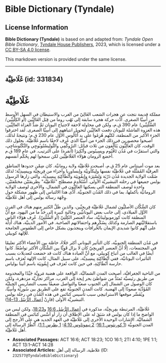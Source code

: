 # Bible Dictionary (Tyndale)

## License Information

**Bible Dictionary (Tyndale)** is based on and adapted from: _Tyndale Open Bible Dictionary_, [Tyndale House Publishers](https://tyndaleopenresources.com/), 2023, which is licensed under a [CC BY-SA 4.0 license](https://creativecommons.org/licenses/by-sa/4.0/legalcode.en).

This markdown version is provided under the same license.



--------------------------------

## غَلَاطِيَّة (id: 331834)

غَلَاطِيَّة
===========

مملكة قديمة نتجت عن هجرات الشعب الغَالِيّ من الغرب والاستيطان في السهل الأوسط من أَسِيَّا الصغرى. أدَّت حركة هجرة سابقة إلى نَهْب روما من قِبَل الغَالِيِّين (أو الكِلْتِيِّين/السِّلْتِيِّين) عام 390 ق.م، ولكن في محاولة لاحقة لاجتياح اليونان تَمَّ صَدُّ الغزاة الغالِيِّين. هذه الغزوة الفاشلة لليونان دفعت الغالِيِّين لتحويل انتباههم إلى أَسِيَّا الصغرى. لقد اخترقوا الجزء الأكبر من المنطقة، لكنَّهم هُزِمُوا على يد أَتَالُوس الأوَّل عام 230 ق.م؛ ونتيجةً لذلك، أصبحوا محصورين في ذلك الجزء من أَسِيَّا الذي عُرِف لاحقًا باسم غَلَاطِيَّة. بحلول ذلك الوقت، كان الغالِيُّون يَتَأَلَّفون من ثلاث قبائل: الترُوكْمِي والتُّولِيسْتُوبُوچِي والتِّكْتُوسَاچِي، والتي استقرَّت في مُدُن تَاڤْيُوم وبِسِينُوس وأَنْكِيرَا (أنقرة) على الترتيب. في عام 189 ق.م أخضع الرومان هؤلاء الغَلَاطِيِّين لكن سمحوا لهم بِحُكْم أنفسهم.

بعد موت أمينتاس عام 25 ق.م، أصبحت غَلَاطِيَّة ولاية رومانيَّة. كان ضِمْن حدودها المناطق العرقيَّة المُمَثَّلَة في غَلَاطِيَّة نفسها ولِيكَأُونِيَّة وإيساوريا وأجزاء من فِرِيجِيَّة وبِيسِيدِيَّة؛ لذلك ضَمَّت الولاية الجديدة مُدُن دَرْبَة وَلِسْتِرَة وإِيقُونِيَة وأَنْطَاكِيَةِ بِيسِيدِيَّة، والتي زارها الرسول بولس جميعها في رحلته التبشيريَّة الأولى. اُسْتُخْدِمَ مصطلح "غَلَاطِيَّة" بطريقتَيْن مختلفتَيْن، واحدة لوصف المنطقة التي يسكنها الغالِيُّون في الشمال، والأخرى لوصف الولاية الرومانيَّة بأكملها، بما في ذلك المُدُن الجنوبيَّة. أدَّى هذا الالتباس إلى ظهور مشكلة حول وِجْهَة رسالة بولس إلى أهل غَلَاطِيَّة.

كان السُّكَّان الأصليُّون لشمال غَلَاطِيَّة فِرِيجِيِّين، والذين ظَلَّ الكثير منهم هناك في القرن الأوَّل الميلادي، إلى جانب بعض اليونانيِّين وجالية كبيرة إلى حَدٍّ ما من اليهود. مع أنَّ المنطقة كانت كوزموبوليتانيَّة، ساد العنصر الكِلْتِيّ (أو السِّلْتِيّ). عُرِف هؤلاء الناس باستقلاليَّتهم الصارمة وكذلك بِسُكْرِهم واحتفالاتهم الصاخبة. في الأمور الدينيَّة، هناك أَدِلَّة على أنَّهم كانوا شديدي الإيمان بالخُرافات وينجذبون بشكل خاص إلى الطقوس الجامحة للإلهة كوبيلي.

في مُدُن المنطقة الجنوبيَّة، كان التأثير اليوناني أكثر جَلَاءً، خاصَّة بين الأعضاء الأكثر تعليمًا في المجتمعات، إلَّا أنَّ العنصر الفِرِيجِيّ كان لا يزال قَوِيًّا بين السُّكَّان الأكثر تواضُعًا. كانوا أيضًا في الغالب من أتباع كوبيلي، مع أنَّ العبادة هناك كانت قد خضعت لتعديلات بسبب التأثيرات اليونانيَّة، ففي أَنْطَاكِيَةِ بِيسِيدِيَّة، على سبيل المثال، كانت الإلهة تُعرَف باسم حارسة أَنْطَاكِيَةِ، في حين كانت تُعرَف في إِيقُونِيَة باسم أثينا بولياس.

من الناحية الجغرافيَّة، أصبحت المدن الشماليَّة، الواقعة على هضبة مَروِيَّة جَيِّدًا والمخدومة من طريق رئيسيَّة تَمتَدُّ من شواطئ بحر إيجة إلى الغرب، مراكز تجاريَّة مزدهرة، ولكن كان الوصول من الشمال إلى الجنوب صعبًا والتواصل ضعيفًا بسبب التضاريس الجبليَّة المُؤَدِّيَة صعودًا إلى الهضبة. كانت المدن الجنوبيَّة تقع على الطريق بين سُورِيَّة وأَسِيَّا، ويُفَسِّر موقعها الاستراتيچي سبب تأسيس كنائس في هذه المُدُن في رحلة بولس التبشيريَّة الأولى (قارِنْ [أعمال الرُّسُل 13–14](https://ref.ly/Acts13:1-Acts14:28)).

غَلَاطِيَّة، المرتبطة بفِرِيجِيَّة، مذكورة في [أعمال الرُّسُل 16:6](https://ref.ly/Acts16:6) و[18:23](https://ref.ly/Acts18:23)، ولكن ليس من الواضح ما إذا كان بولس قد سَبَقَ له على الإطلاق أن زار أو أسَّس كنائس في المنطقة الشماليَّة. الإشارات الوحيدة الأخرى إلى غَلَاطِيَّة في العهد الجديد هي على الأرجح إلى المدن الجنوبيَّة ([1 كورنثوس 16:1](https://ref.ly/1Cor16:1)؛ [2 تيموثاوس 4:10](https://ref.ly/2Tim4:10)؛ [1 بطرس 1:1](https://ref.ly/1Pet1:1)). اٌنْظُرْ الرسالة إلى أهل غَلَاطِيَّة.

* **Associated Passages:** ACT 16:6; ACT 18:23; 1CO 16:1; 2TI 4:10; 1PE 1:1; ACT 13:1–ACT 14:28
* **Associated Articles:** غلاطية، الرسالة إلى أهل (ID: `232577@TyndaleBibleDictionary`)

